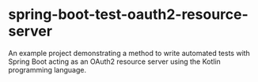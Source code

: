 # spring-boot-test-oauth2-resource-server

An example project demonstrating a method to write automated tests with Spring Boot acting as an OAuth2 resource server using the Kotlin programming language.
